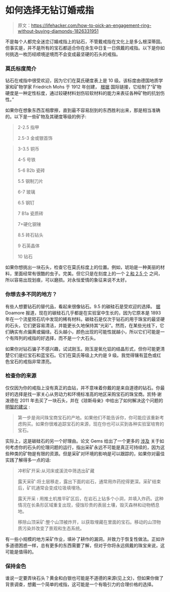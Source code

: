 # 如何选择无钻订婚戒指

> 原文：<https://lifehacker.com/how-to-pick-an-engagement-ring-without-buying-diamonds-1826331951>

不是每个人都完全迷恋订婚戒指上的钻石，不管戴戒指在文化上是多么根深蒂固。但事实是，并不是所有的宝石都适合你在余生中日复一日佩戴的戒指。以下是你如何挑选一枚历经顺境逆境而不会变成最坚硬的石头的戒指。



### 莫氏标度简介

钻石在戒指中很受欢迎，因为它们在莫氏硬度表上是 10 级。该标度由德国地质学家和矿物学家 Friedrich Mohs 于 1912 年创建， [根据](http://www.linkinternationalkl.com/tile-hardness-understanding-the-mohs-scale-the-mohs-scale-of/) 国际链接，它绘制了“矿物硬度是一种定性标度，通过较硬材料划伤较软材料的能力来表征各种矿物的抗划伤性。”

如果你在想象东西互相摩擦，直到最不容易刮到的东西胜利出来，那是相当准确的。以下是一些矿物及其硬度等级的例子:

> 2-2.5 指甲
> 
> 2.5-3 金或银首饰

> 3-3.5 铜币
> 
> 4-5 号铁
> 
> 5-6 B2b 瓷砖
> 
> 5.5 钢制刀片
> 
> 6-7 玻璃
> 
> 6.5 钢钉
> 
> 7 B1a 瓷质砖
> 
> 7+硬化钢锉
> 
> 8.5 砖石钻头
> 
> 9 石英晶体
> 
> 10 钻石

如果你想挑出一块石头，检查它在莫氏标度上的位置。例如，琥珀是一种美丽的材料，里面经常有很酷的虫子。完美。但它只是在刻度上的一个 [2 和 2.5 个](https://www.gia.edu/amber-care-cleaning) 之间，所以容易出现划痕，可以磨损。对永恒爱情的象征来说不太好。

### 你想去多不同的地方？

有些人想要钻石的替代品，看起来很像钻石。9.5 的碳硅石是受欢迎的选择。 [据](https://www.doamore.com/diamonds-vs-moissanite/) Doamore 报道，现在的碳硅石几乎都是在实验室中生长的，因为它原本是 1893 年在一个流星陨石坑中发现的稀有材料。碳硅石是仅次于钻石的用于珠宝的最坚硬的石头，它们更容易清洁，并能更长久地保持其“光彩”。然而，在某些光线下，它们确实有点偏黄或偏绿。石头越小，颜色出现的可能性就越小，所以它们可能是一个有阵列的戒指的好选择，而不是一个大石头。

如果你对钻石骗子不感兴趣，试试刚玉。刚玉是氧化铝的结晶形式，但你可能更清楚它们是红宝石和蓝宝石。它们在莫氏等级上大约是 9 级。我觉得镶有蓝色或红色宝石的戒指非常漂亮。

### 检查你的来源

仅仅因为你的戒指上没有真正的血钻，并不意味着你戴的是来自道德的钻石。你最好的选择是找一家关心从劳动力和环境标准高的地区采购宝石的珠宝商。凯特·谢泼德在 2011 年去买了一块石头，并在《琼斯母亲》中给出了如何解决这个问题的 [明智的建议](https://www.motherjones.com/politics/2011/10/how-do-i-buy-ethical-engagement-ring/) :

> 第一步是询问珠宝商宝石的产地。如果他们不能告诉你，你可能应该重新考虑购买。如果你很难追踪宝石的来源，现在你也可以买到各种实验室培育的宝石。

实际上，这是碳硅石的另一个好理由。论文 Gems 给出了一个更多的 [涉及](https://thesisgems.com/blogs/news/how-to-pick-an-eco-friendly-gemstone) 关于如何考虑你的石头的伦理问题的运行，指出采矿永远不可能是真正可持续的，因为这些种类的矿物是有限的资源。但是采矿对环境的影响是可以跟踪的，如果你对最佳实践了解得多一点的话:

> 冲积矿开采:从河床或溪流中筛选出矿藏
> 
> 露天采矿:将土层移走，露出下面的岩石，通常用炸药挖得更深。采矿结束后，矿坑通常会变成垃圾填埋场。
> 
> 露天开采 **:** 用推土机推平矿区后，在岩石上钻多个小洞，并填入炸药。这种情况在长条形区域重复出现，侵蚀珍贵的表层土壤，毁灭森林和动物栖息地。
> 
> 移除山顶采矿:整个山顶被炸开，以获取埋藏在里面的宝石。移动的山顶物质污染并改变了景观和生态系统。

有一些小规模的地方采矿作业，填补了耕作的漏洞，并致力于恢复性做法。正如许多道德困惑一样，总有更多的东西需要了解，但对于你将永远佩戴的珠宝来说，这可能是值得的。

### 保持金色

谁说一定要弄块石头？黄金和白银也可能是不道德的来源(见上文)，但如果你做了背景调查，想戴一个简单的戒指，这可能是一个有吸引力的合理价格的选择。